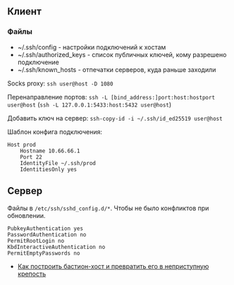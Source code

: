 ## Клиент

### Файлы

- ~/.ssh/config - настройки подключений к хостам
- ~/.ssh/authorized_keys - список публичных ключей, кому разрешено подключение
- ~/.ssh/known_hosts - отпечатки серверов, куда раньше заходили

Socks proxy:
`ssh user@host -D 1080`

Перенаправление портов:
`ssh -L [bind_address:]port:host:hostport user@host` (`ssh -L 127.0.0.1:5433:host:5432 user@host`)

Добавить ключ на сервер:
`ssh-copy-id -i ~/.ssh/id_ed25519 user@host`

Шаблон конфига подключения:
```
Host prod
    Hostname 10.66.66.1
    Port 22
    IdentityFile ~/.ssh/prod
    IdentitiesOnly yes
```

## Сервер

Файлы в `/etc/ssh/sshd_config.d/*`. Чтобы не было конфликтов при обновлении.

```
PubkeyAuthentication yes
PasswordAuthentication no
PermitRootLogin no
KbdInteractiveAuthentication no
PermitEmptyPasswords no
```

- [Как построить бастион-хост и превратить его в неприступную крепость](https://habr.com/ru/companies/kts/articles/813989/)